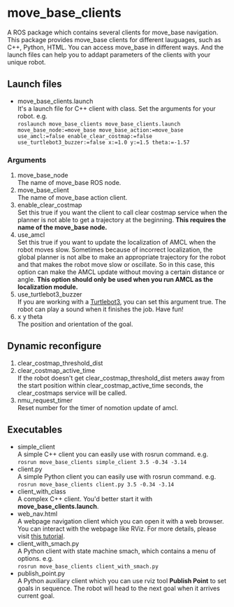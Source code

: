 # move_base_clients
A ROS package which contains several clients for move_base navigation.  
This package provides move_base clients for different lauguages, such as C++, Python, HTML. You can access move_base in different ways. And the launch files can help you to addapt parameters of the clients with your unique robot.  
## Launch files
* move_base_clients.launch  
It's a launch file for C++ client with class. Set the arguments for your robot. e.g.  
`roslaunch move_base_clients move_base_clients.launch move_base_node:=move_base move_base_action:=move_base use_amcl:=false enable_clear_costmap:=false use_turtlebot3_buzzer:=false x:=1.0 y:=1.5 theta:=-1.57`  
### Arguments
1. move_base_node  
The name of move_base ROS node.
2. move_base_client  
The name of move_base action client.  
3. enable_clear_costmap  
Set this true if you want the client to call clear costmap service when the planner is not able to get a trajectory at the beginning. **This requires the name of the move_base node.**  
4. use_amcl  
Set this true if you want to update the localization of AMCL when the robot moves slow. Sometimes because of incorrect localization, the global planner is not albe to make an appropriate trajectory for the robot and that makes the robot move slow or oscillate. So in this case, this option can make the AMCL update without moving a certain distance or angle. **This option should only be used when you run AMCL as the localization module.**  
5. use_turtlebot3_buzzer  
If you are working with a [Turtlebot3](http://emanual.robotis.com/docs/en/platform/turtlebot3/overview/), you can set this argument true. The robot can play a sound when it finishes the job. Have fun!  
6. x y theta  
The position and orientation of the goal.  
## Dynamic reconfigure
1. clear_costmap_threshold_dist  
2. clear_costmap_active_time  
If the robot doesn't get clear_costmap_threshold_dist meters away from the start position within clear_costmap_active_time seconds, the clear_costmaps service will be called.  
3. nmu_request_timer  
Reset number for the timer of nomotion update of amcl.  
## Executables
* simple_client  
A simple C++ client you can easily use with rosrun command. e.g.  
`rosrun move_base_clients simple_client 3.5 -0.34 -3.14`
* client.py  
A simple Python client you can easily use with rosrun command. e.g.  
`rosrun move_base_clients client.py 3.5 -0.34 -3.14`
* client_with_class  
A complex C++ client. You'd better start it with **move_base_clients.launch**.  
* web_nav.html  
A webpage navigation client which you can open it with a web browser. You can interact with the webpage like RViz. For more details, please visit [this tutorial](http://wiki.ros.org/nav2djs/Tutorials/CreatingABasicNav2DWidget).  
* client_with_smach.py  
A Python client with state machine smach, which contains a menu of options. e.g.  
`rosrun move_base_clients client_with_smach.py`  
* publish_point.py  
A Python auxiliary client which you can use rviz tool __Publish Point__ to set goals in sequence. The robot will head to the next goal when it arrives current goal.